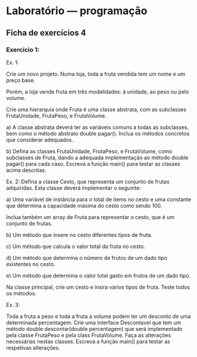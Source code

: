 # Laboratório — programação

## Ficha de exercícios 4

### Exercício 1: 
Ex. 1:

Crie um novo projeto.
Numa loja, toda a fruta vendida tem um nome e um preço base.

Porém, a loja vende fruta em três modalidades: à unidade, ao peso ou pelo volume.

Crie uma hierarquia onde Fruta é uma classe abstrata, com as subclasses FrutaUnidade, FrutaPeso, e
FrutaVolume.

a) A classe abstrata deverá ter as variáveis comuns a todas as subclasses, bem como o
método abstrato double pagar(). Inclua os métodos concretos que considerar adequados.

b) Defina as classes FrutaUnidade, FrutaPeso, e FrutaVolume, como subclasses de Fruta,
dando a adequada implementação ao método double pagar() para cada caso.
Escreva a função main() para testar as classes acima descritas.



Ex. 2:
Defina a classe Cesto, que representa um conjunto de frutas adquiridas.
Esta classe deverá implementar o seguinte:

a) Uma variável de instância para o total de items no cesto e uma constante que determina a capacidade máxima do cesto como sendo 100.

Inclua também um array de Fruta para representar o cesto, que é um conjunto de frutas.

b) Um método que insere no cesto diferentes tipos de fruta.

c) Um método que calcula o valor total da fruta no cesto.

d) Um método que determina o número de frutos de um dado tipo existentes no cesto.

e) Um método que determina o valor total gasto em frutos de um dado tipo.

Na classe principal, crie um cesto e insira vários tipos de fruta. Teste todos os métodos.

Ex. 3: 

Toda a fruta a peso e toda a fruta a volume podem ter um desconto de uma
determinada percentagem. Crie uma interface Descontavel que tem um método double
descontar(double percentagem) que será implementado pela classe FrutaPeso e pela class
FrutaVolume. Faça as alterações necessárias nestas classes. Escreva a função main() para
testar as respetivas alterações.
